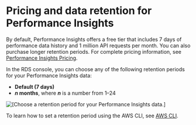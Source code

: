 # Pricing and data retention for Performance Insights<a name="USER_PerfInsights.Overview.cost"></a>

By default, Performance Insights offers a free tier that includes 7 days of performance data history and 1 million API requests per month\. You can also purchase longer retention periods\. For complete pricing information, see [Performance Insights Pricing](http://aws.amazon.com/rds/performance-insights/pricing/)\.

In the RDS console, you can choose any of the following retention periods for your Performance Insights data:
+ **Default \(7 days\)**
+ ***n* months**, where ***n*** is a number from 1–24

![\[Choose a retention period for your Performance Insights data.\]](http://docs.aws.amazon.com/AmazonRDS/latest/UserGuide/images/pi-retention-periods.png)

To learn how to set a retention period using the AWS CLI, see [AWS CLI](USER_PerfInsights.Enabling.md#USER_PerfInsights.Enabling.CLI)\.